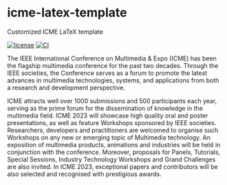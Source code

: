 # icme-latex-template

Customized ICME LaTeX template

[![license](https://img.shields.io/github/license/george-chou/paper-latex-template.svg)](https://github.com/george-chou/paper-latex-template/blob/master/LICENSE)
[![CI](https://github.com/george-chou/paper-latex-template/actions/workflows/blank.yml/badge.svg)](https://github.com/george-chou/paper-latex-template/actions/workflows/blank.yml)

The IEEE International Conference on Multimedia & Expo (ICME) has been the flagship multimedia conference for the past two decades. Through the IEEE societies, the Conference serves as a forum to promote the latest advances in multimedia technologies, systems, and applications from both a research and development perspective.

ICME attracts well over 1000 submissions and 500 participants each year, serving as the prime forum for the dissemination of knowledge in the multimedia field. ICME 2023 will showcase high quality oral and poster presentations, as well as feature Workshops sponsored by IEEE societies. Researchers, developers and practitioners are welcomed to organise such Workshops on any new or emerging topic of Multimedia technology. An exposition of multimedia products, animations and industries will be held in conjunction with the conference. Moreover, proposals for Panels, Tutorials, Special Sessions, Industry Technology Workshops and Grand Challenges are also invited. In ICME 2023, exceptional papers and contributors will be also selected and recognised with prestigious awards.